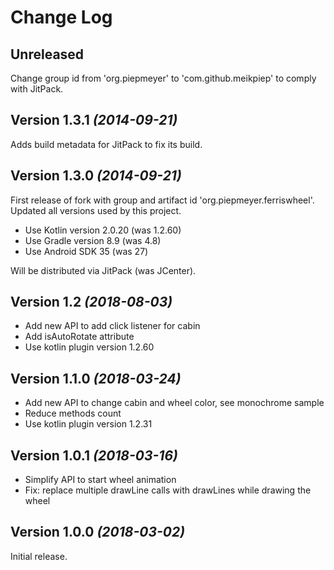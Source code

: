 Change Log
==========

Unreleased
----------

Change group id from 'org.piepmeyer' to 'com.github.meikpiep' to comply with JitPack.

Version 1.3.1 *(2014-09-21)*
----------

Adds build metadata for JitPack to fix its build.

Version 1.3.0 *(2014-09-21)*
----------

First release of fork with group and artifact id 'org.piepmeyer.ferriswheel'.
Updated all versions used by this project.

 * Use Kotlin version 2.0.20 (was 1.2.60)
 * Use Gradle version 8.9 (was 4.8)
 * Use Android SDK 35 (was 27)

Will be distributed via JitPack (was JCenter).


Version 1.2 *(2018-08-03)*
----------------------------

 * Add new API to add click listener for cabin
 * Add isAutoRotate attribute
 * Use kotlin plugin version 1.2.60
 
 
Version 1.1.0 *(2018-03-24)*
----------------------------

 * Add new API to change cabin and wheel color, see monochrome sample
 * Reduce methods count
 * Use kotlin plugin version 1.2.31
 
 
Version 1.0.1 *(2018-03-16)*
----------------------------

 * Simplify API to start wheel animation
 * Fix: replace multiple drawLine calls with drawLines while drawing the wheel


Version 1.0.0 *(2018-03-02)*
----------------------------

Initial release.